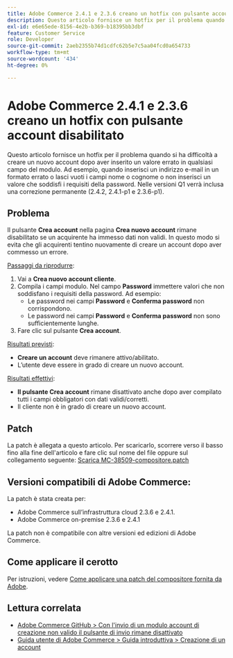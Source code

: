 ```yaml
---
title: Adobe Commerce 2.4.1 e 2.3.6 creano un hotfix con pulsante account disabilitato
description: Questo articolo fornisce un hotfix per il problema quando si ha difficoltà a creare un nuovo account dopo aver inserito un valore errato in qualsiasi campo del modulo. Ad esempio, quando inserisci un indirizzo e-mail in un formato errato o lasci vuoti i campi nome o cognome o non inserisci un valore che soddisfi i requisiti della password. Nelle versioni Q1 verrà inclusa una correzione permanente (2.4.2, 2.4.1-p1 e 2.3.6-p1).
exl-id: e6e65ede-8156-4e2b-b369-b18395bb3dbf
feature: Customer Service
role: Developer
source-git-commit: 2aeb2355b74d1cdfc62b5e7c5aa04fcd0a654733
workflow-type: tm+mt
source-wordcount: '434'
ht-degree: 0%

---
```


# Adobe Commerce 2.4.1 e 2.3.6 creano un hotfix con pulsante account disabilitato

Questo articolo fornisce un hotfix per il problema quando si ha difficoltà a creare un nuovo account dopo aver inserito un valore errato in qualsiasi campo del modulo. Ad esempio, quando inserisci un indirizzo e-mail in un formato errato o lasci vuoti i campi nome o cognome o non inserisci un valore che soddisfi i requisiti della password. Nelle versioni Q1 verrà inclusa una correzione permanente (2.4.2, 2.4.1-p1 e 2.3.6-p1).

## Problema

Il pulsante **Crea account** nella pagina **Crea nuovo account** rimane disabilitato se un acquirente ha immesso dati non validi. In questo modo si evita che gli acquirenti tentino nuovamente di creare un account dopo aver commesso un errore.

<u>Passaggi da riprodurre</u>:

1. Vai a **Crea nuovo account cliente**.
1. Compila i campi modulo. Nel campo **Password** immettere valori che non soddisfano i requisiti della password. Ad esempio:
   * Le password nei campi **Password** e **Conferma password** non corrispondono.
   * Le password nei campi **Password** e **Conferma password** non sono sufficientemente lunghe.
1. Fare clic sul pulsante **Crea account**.

<u>Risultati previsti</u>:

* **Creare un account** deve rimanere attivo/abilitato.
* L’utente deve essere in grado di creare un nuovo account.

<u>Risultati effettivi</u>:

* **Il pulsante Crea account** rimane disattivato anche dopo aver compilato tutti i campi obbligatori con dati validi/corretti.
* Il cliente non è in grado di creare un nuovo account.

## Patch

La patch è allegata a questo articolo. Per scaricarlo, scorrere verso il basso fino alla fine dell&#39;articolo e fare clic sul nome del file oppure sul collegamento seguente: [Scarica MC-38509-compositore.patch](assets/MC-38509-composer.patch.zip)

## Versioni compatibili di Adobe Commerce:

La patch è stata creata per:

* Adobe Commerce sull’infrastruttura cloud 2.3.6 e 2.4.1.
* Adobe Commerce on-premise 2.3.6 e 2.4.1

La patch non è compatibile con altre versioni ed edizioni di Adobe Commerce.

## Come applicare il cerotto

Per istruzioni, vedere [Come applicare una patch del compositore fornita da Adobe](/help/how-to/general/how-to-apply-a-composer-patch-provided-by-magento.md).

## Lettura correlata

* [Adobe Commerce GitHub > Con l&#39;invio di un modulo account di creazione non valido il pulsante di invio rimane disattivato](https://github.com/magento/magento2/issues/30513)
* [Guida utente di Adobe Commerce > Guida introduttiva > Creazione di un account](https://experienceleague.adobe.com/en/docs/commerce-admin/start/commerce-account/commerce-account-create)
